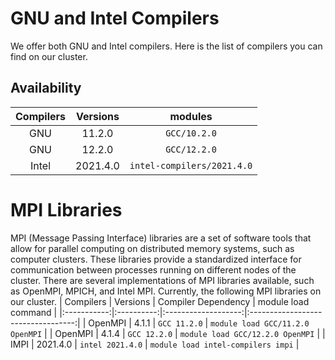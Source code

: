# GNU and Intel Compilers 
We offer both GNU and Intel compilers. Here is the list of compilers you can find on our cluster. 
## Availability

|  Compilers  |  Versions  |          modules           |
|:-----------:|:----------:|:--------------------------:|
|     GNU     |   11.2.0   |        `GCC/10.2.0`        |
|     GNU     |   12.2.0   |        `GCC/12.2.0`        |
|    Intel    |  2021.4.0  | `intel-compilers/2021.4.0` |

# MPI Libraries
MPI (Message Passing Interface) libraries are a set of software tools that allow for parallel computing on distributed memory systems, such as computer clusters. These libraries provide a standardized interface for communication between processes running on different nodes of the cluster. There are several implementations of MPI libraries available, such as OpenMPI, MPICH, and Intel MPI. Currently, the following MPI libraries on our cluster.
|  Compilers  |  Versions  | Compiler Dependency |       module load command          |
|:-----------:|:----------:|:-------------------:|:----------------------------------:|
|   OpenMPI   |   4.1.1    |    `GCC 11.2.0`     |  `module load GCC/11.2.0 OpenMPI`  |
|   OpenMPI   |   4.1.4    |    `GCC 12.2.0`     |  `module load GCC/12.2.0 OpenMPI`  |
|    IMPI     |  2021.4.0  |  `intel 2021.4.0`   | `module load intel-compilers impi` |

